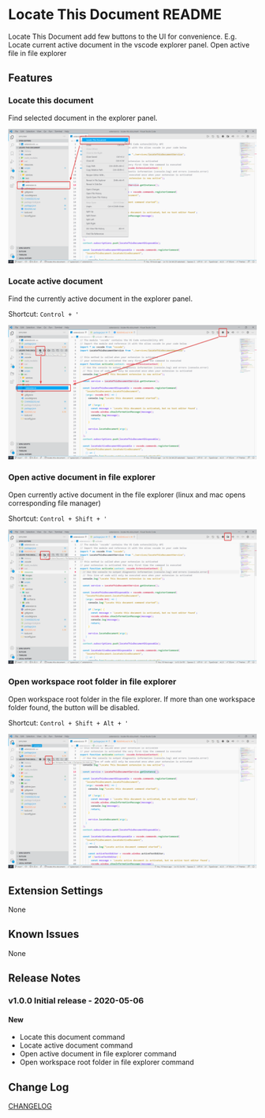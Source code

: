 # Locate This Document README

Locate This Document add few buttons to the UI for convenience. E.g. Locate current active document in the vscode explorer panel. Open active file in file explorer

## Features

### Locate this document

Find selected document in the explorer panel.

<img src="https://raw.githubusercontent.com/SmarterTomato/locate-this-document/main/resources/readme/locate_this_document.png" alt="Locate This Document">

### Locate active document

Find the currently active document in the explorer panel.

Shortcut: `Control + '`

<img src="https://raw.githubusercontent.com/SmarterTomato/locate-this-document/main/resources/readme/locate_active_document.png" alt="Locate Active Document">

### Open active document in file explorer

Open currently active document in the file explorer (linux and mac opens corresponding file manager)

Shortcut: `Control + Shift + '`

<img src="https://raw.githubusercontent.com/SmarterTomato/locate-this-document/main/resources/readme/open_active_document_in_file_explorer.png" alt="Open Active Document in File Explorer">

### Open workspace root folder in file explorer

Open workspace root folder in the file explorer. If more than one workspace folder found, the button will be disabled.

Shortcut: `Control + Shift + Alt + '`

<img src="https://raw.githubusercontent.com/SmarterTomato/locate-this-document/main/resources/readme/open_workspace_root_folder_in_file_explorer.png" alt="Open Workspace Root Folder in File Explorer">

## Extension Settings

None

## Known Issues

None

## Release Notes

### v1.0.0 Initial release - 2020-05-06

#### New

- Locate this document command
- Locate active document command
- Open active document in file explorer command
- Open workspace root folder in file explorer command

## Change Log

[CHANGELOG](https://github.com/SmarterTomato/locate-this-document/blob/main/CHANGELOG.md)
